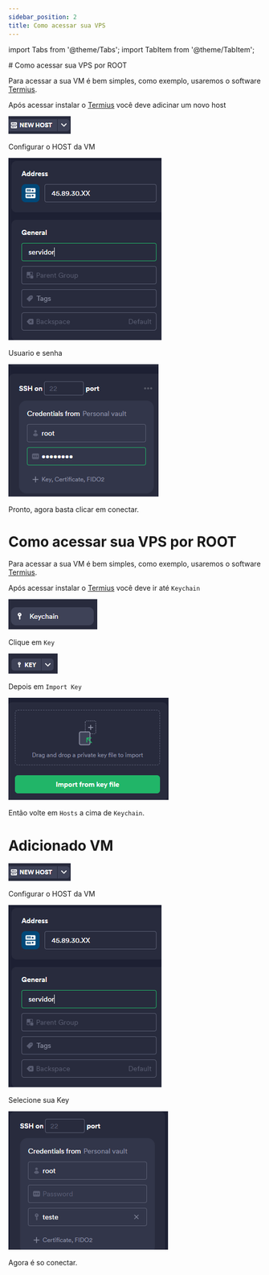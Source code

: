 ```yaml
---
sidebar_position: 2
title: Como acessar sua VPS
---
```

import Tabs from '@theme/Tabs';
import TabItem from '@theme/TabItem';

<Tabs>
  <TabItem value="root" label="Acessar com ROOT" default>
# Como acessar sua VPS por ROOT

Para acessar a sua VM é bem simples, como exemplo, usaremos o software [Termius](https://termius.com/).

Após acessar instalar o [Termius](https://termius.com/) você deve adicinar um novo host

![NHost](../../../static/img/prints/vps/nhost1.png)

Configurar o HOST da VM

![NHost2](../../../static/img/prints/vps/nhost2.png)

Usuario e senha

![NHost3](../../../static/img/prints/vps/nhost3.png)

Pronto, agora basta clicar em conectar.
  </TabItem>

  
  <TabItem value="acesso-ssh" label="Acessar com SSH">

# Como acessar sua VPS por ROOT

Para acessar a sua VM é bem simples, como exemplo, usaremos o software [Termius](https://termius.com/).

Após acessar instalar o [Termius](https://termius.com/) você deve ir até `Keychain`

![NHost1.1](../../../static/img/prints/vps/keychain.png)

Clique em `Key`

![NHost1.2](../../../static/img/prints/vps/key.png)

Depois em `Import Key`

![NHost1.3](../../../static/img/prints/vps/import-key.png)

Então volte em `Hosts` a cima de `Keychain`.

# Adicionado VM

![NHost](../../../static/img/prints/vps/nhost1.png)

Configurar o HOST da VM

![NHost2](../../../static/img/prints/vps/nhost2.png)

Selecione sua Key

![Nhost4](../../../static/img/prints/vps/usando-key.png)

Agora é so conectar.

  </TabItem>
</Tabs>